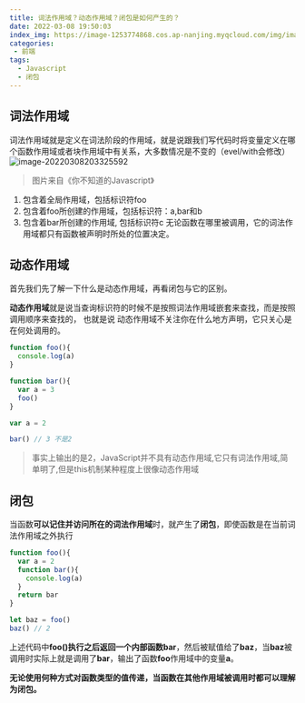 ```yaml
---
title: 词法作用域？动态作用域？闭包是如何产生的？
date: 2022-03-08 19:50:03
index_img: https://image-1253774868.cos.ap-nanjing.myqcloud.com/img/image-20220308204123562.png
categories:
 - 前端
tags:
  - Javascript
  - 闭包
---
```


## 词法作用域
词法作用域就是定义在词法阶段的作用域，就是说跟我们写代码时将变量定义在哪个函数作用域或者块作用域中有关系，大多数情况是不变的（evel/with会修改）![image-20220308203325592](https://image-1253774868.cos.ap-nanjing.myqcloud.com/img/image-20220308203325592.png)
> 图片来自《你不知道的Javascript》

1. 包含着全局作用域，包括标识符foo
2. 包含着foo所创建的作用域，包括标识符：a,bar和b
3. 包含着bar所创建的作用域, 包括标识符c
无论函数在哪里被调用，它的词法作用域都只有函数被声明时所处的位置决定。

## 动态作用域
首先我们先了解一下什么是动态作用域，再看闭包与它的区别。

**动态作用域**就是说当查询标识符的时候不是按照词法作用域嵌套来查找，而是按照调用顺序来查找的， 也就是说 动态作用域不关注你在什么地方声明，它只关心是在何处调用的。

``` javascript
function foo(){
  console.log(a)
}

function bar(){
  var a = 3 
  foo()
}

var a = 2 

bar() // 3 不是2
```
> 事实上输出的是2，JavaScript并不具有动态作用域,它只有词法作用域,简单明了,但是this机制某种程度上很像动态作用域

## 闭包
当函数**可以记住并访问所在的词法作用域**时，就产生了**闭包**，即使函数是在当前词法作用域之外执行

``` javascript
function foo(){
  var a = 2 
  function bar(){
    console.log(a)
  }
  return bar
}

let baz = foo()
baz() // 2 
```
上述代码中**foo()**执行之后返回一个内部函数**bar**，然后被赋值给了**baz**，当**baz**被调用时实际上就是调用了**bar**，输出了函数**foo**作用域中的变量**a**。

**无论使用何种方式对函数类型的值传递，当函数在其他作用域被调用时都可以理解为闭包。**